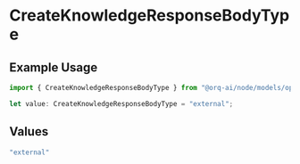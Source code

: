# CreateKnowledgeResponseBodyType

## Example Usage

```typescript
import { CreateKnowledgeResponseBodyType } from "@orq-ai/node/models/operations";

let value: CreateKnowledgeResponseBodyType = "external";
```

## Values

```typescript
"external"
```